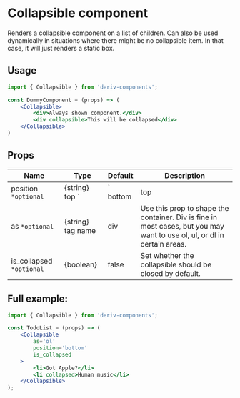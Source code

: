 # Collapsible component
Renders a collapsible component on a list of children. 
Can also be used dynamically in situations where there might be no collapsible item. In that case, it will just renders a static box. 
## Usage
 
```jsx
import { Collapsible } from 'deriv-components';

const DummyComponent = (props) => (
    <Collapsible>
        <div>Always shown component.</div>
        <div collapsible>This will be collapsed</div>
    </Collapsible>
)
```

## Props

| Name                     | Type                   | Default | Description                                                                                                              |
|--------------------------|------------------------|---------|--------------------------------------------------------------------------------------------------------------------------|
| position `*optional`     | {string} top `|` bottom  | top     | Set where to put the arrow button.                                                                                       |
| as `*optional`           | {string} tag name      | div     | Use this prop to shape the container. Div is fine in most cases, but you may want to use ol, ul, or dl in certain areas. |
| is_collapsed `*optional` | {boolean}              | false   | Set whether the collapsible should be closed by default.                                                                 |



## Full example:

```jsx
import { Collapsible } from 'deriv-components';

const TodoList = (props) => (
    <Collapsible
        as='ol'
        position='bottom'
        is_collapsed
    >
        <li>Got Apple?</li>
        <li collapsed>Human music</li>
    </Collapsible>
);
```
